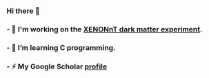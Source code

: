 ### Hi there 👋

### - 🔭 I'm working on the [XENONnT dark matter experiment](https://github.com/XENONnT).
### - 🌱 I’m learning C programming.
### - ⚡ My Google Scholar [profile](https://scholar.google.com/citations?user=NV8YSoYAAAAJ&hl=en)

<!--
**shenyangshi/shenyangshi** is a ✨ _special_ ✨ repository because its `README.md` (this file) appears on your GitHub profile.

Here are some ideas to get you started:



- 👯 I’m looking to collaborate on ...
- 🤔 I’m looking for help with ...
- 💬 Ask me about ...
- 📫 How to reach me: ...
- 😄 Pronouns: ...
- ⚡ Fun fact: ...
-->
